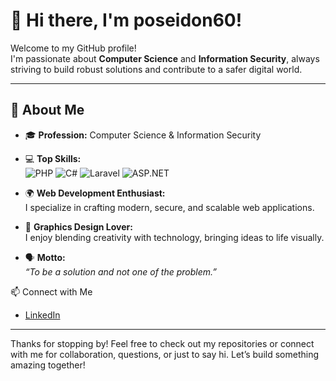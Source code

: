 # 👋 Hi there, I'm poseidon60!

Welcome to my GitHub profile!  
I'm passionate about **Computer Science** and **Information Security**, always striving to build robust solutions and contribute to a safer digital world.

---

## 🚀 About Me

- 🎓 **Profession:** Computer Science & Information Security
- 💻 **Top Skills:**  
  ![PHP](https://img.shields.io/badge/-PHP-777BB4?style=flat&logo=php&logoColor=white)
  ![C#](https://img.shields.io/badge/-C%23-239120?style=flat&logo=c-sharp&logoColor=white)
  ![Laravel](https://img.shields.io/badge/-Laravel-FF2D20?style=flat&logo=laravel&logoColor=white)
  ![ASP.NET](https://img.shields.io/badge/-ASP.NET-512BD4?style=flat&logo=dotnet&logoColor=white)

- 🌍 **Web Development Enthusiast:**  
  I specialize in crafting modern, secure, and scalable web applications.

- 🎨 **Graphics Design Lover:**  
  I enjoy blending creativity with technology, bringing ideas to life visually.

- 🗣️ **Motto:**  
  _“To be a solution and not one of the problem.”_

 📫 Connect with Me

- [LinkedIn](#)  <!-- Replace # with your actual LinkedIn URL -->

---

Thanks for stopping by! Feel free to check out my repositories or connect with me for collaboration, questions, or just to say hi. Let’s build something amazing together!
